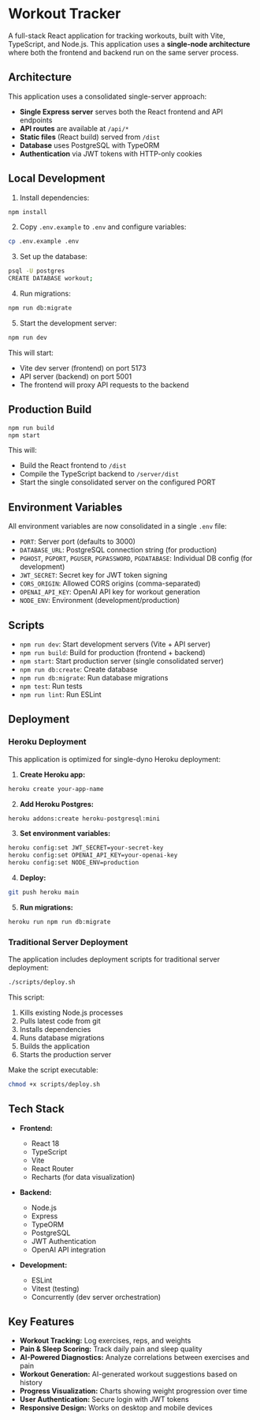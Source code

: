 # Workout Tracker

A full-stack React application for tracking workouts, built with Vite, TypeScript, and Node.js. This application uses a **single-node architecture** where both the frontend and backend run on the same server process.

## Architecture

This application uses a consolidated single-server approach:

- **Single Express server** serves both the React frontend and API endpoints
- **API routes** are available at `/api/*`
- **Static files** (React build) served from `/dist`
- **Database** uses PostgreSQL with TypeORM
- **Authentication** via JWT tokens with HTTP-only cookies

## Local Development

1. Install dependencies:

```bash
npm install
```

2. Copy `.env.example` to `.env` and configure variables:

```bash
cp .env.example .env
```

3. Set up the database:

```bash
psql -U postgres
CREATE DATABASE workout;
```

4. Run migrations:

```bash
npm run db:migrate
```

5. Start the development server:

```bash
npm run dev
```

This will start:

- Vite dev server (frontend) on port 5173
- API server (backend) on port 5001
- The frontend will proxy API requests to the backend

## Production Build

```bash
npm run build
npm start
```

This will:

- Build the React frontend to `/dist`
- Compile the TypeScript backend to `/server/dist`
- Start the single consolidated server on the configured PORT

## Environment Variables

All environment variables are now consolidated in a single `.env` file:

- `PORT`: Server port (defaults to 3000)
- `DATABASE_URL`: PostgreSQL connection string (for production)
- `PGHOST`, `PGPORT`, `PGUSER`, `PGPASSWORD`, `PGDATABASE`: Individual DB config (for development)
- `JWT_SECRET`: Secret key for JWT token signing
- `CORS_ORIGIN`: Allowed CORS origins (comma-separated)
- `OPENAI_API_KEY`: OpenAI API key for workout generation
- `NODE_ENV`: Environment (development/production)

## Scripts

- `npm run dev`: Start development servers (Vite + API server)
- `npm run build`: Build for production (frontend + backend)
- `npm start`: Start production server (single consolidated server)
- `npm run db:create`: Create database
- `npm run db:migrate`: Run database migrations
- `npm test`: Run tests
- `npm run lint`: Run ESLint

## Deployment

### Heroku Deployment

This application is optimized for single-dyno Heroku deployment:

1. **Create Heroku app:**

```bash
heroku create your-app-name
```

2. **Add Heroku Postgres:**

```bash
heroku addons:create heroku-postgresql:mini
```

3. **Set environment variables:**

```bash
heroku config:set JWT_SECRET=your-secret-key
heroku config:set OPENAI_API_KEY=your-openai-key
heroku config:set NODE_ENV=production
```

4. **Deploy:**

```bash
git push heroku main
```

5. **Run migrations:**

```bash
heroku run npm run db:migrate
```

### Traditional Server Deployment

The application includes deployment scripts for traditional server deployment:

```bash
./scripts/deploy.sh
```

This script:

1. Kills existing Node.js processes
2. Pulls latest code from git
3. Installs dependencies
4. Runs database migrations
5. Builds the application
6. Starts the production server

Make the script executable:

```bash
chmod +x scripts/deploy.sh
```

## Tech Stack

- **Frontend:**
  - React 18
  - TypeScript
  - Vite
  - React Router
  - Recharts (for data visualization)

- **Backend:**
  - Node.js
  - Express
  - TypeORM
  - PostgreSQL
  - JWT Authentication
  - OpenAI API integration

- **Development:**
  - ESLint
  - Vitest (testing)
  - Concurrently (dev server orchestration)

## Key Features

- **Workout Tracking:** Log exercises, reps, and weights
- **Pain & Sleep Scoring:** Track daily pain and sleep quality
- **AI-Powered Diagnostics:** Analyze correlations between exercises and pain
- **Workout Generation:** AI-generated workout suggestions based on history
- **Progress Visualization:** Charts showing weight progression over time
- **User Authentication:** Secure login with JWT tokens
- **Responsive Design:** Works on desktop and mobile devices
